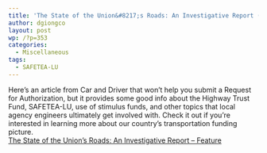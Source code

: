 ```yaml
---
title: 'The State of the Union&#8217;s Roads: An Investigative Report (Car and Driver)'
author: dgiongco
layout: post
wp: /?p=353
categories:
  - Miscellaneous
tags:
  - SAFETEA-LU
---
```

Here&#8217;s an article from Car and Driver that won&#8217;t help you submit a Request for Authorization, but it provides some good info about the Highway Trust Fund, SAFETEA-LU, use of stimulus funds, and other topics that local agency engineers ultimately get involved with. Check it out if you&#8217;re interested in learning more about our country&#8217;s transportation funding picture.  
[The State of the Union&#8217;s Roads: An Investigative Report &#8211; Feature][1]

 [1]: http://www.caranddriver.com/features/11q2/the_state_of_the_union_s_roads_an_investigative_report-feature